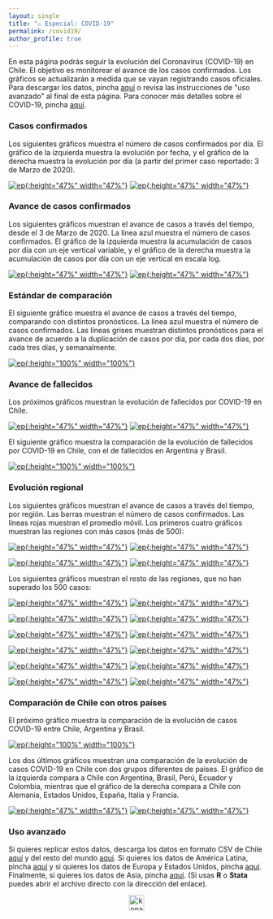 ```yaml
---
layout: single
title: "⚠️ Especial: COVID-19"
permalink: /covid19/
author_profile: true
---
```


En esta página podrás seguir la evolución del Coronavirus (COVID-19) en Chile. El objetivo es monitorear el avance de los casos confirmados. Los gráficos se actualizarán a medida que se vayan registrando casos oficiales. Para descargar los datos, pincha [aquí](https://www.minsal.cl/nuevo-coronavirus-2019-ncov/casos-confirmados-en-chile-covid-19/) o revisa las instrucciones de "uso avanzado" al final de esta página. Para conocer más detalles sobre el COVID-19, pincha [aquí](https://www.minsal.cl/nuevo-coronavirus-2019-ncov/).

### Casos confirmados

Los siguientes gráficos muestra el número de casos confirmados por día. El gráfico de la izquierda muestra la evolución por fecha, y el gráfico de la derecha muestra la evolución por día (a partir del primer caso reportado: 3 de Marzo de 2020).

[![ep](/images/chile_casos_diarios_fecha.png){:height="47%" width="47%"}](https://tresquintos.cl/images/chile_casos_diarios_fecha.png) [![ep](/images/chile_casos_diarios_dia.png){:height="47%" width="47%"}](https://tresquintos.cl/images/chile_casos_diarios_dia.png)


### Avance de casos confirmados

Los siguientes gráficos muestran el avance de casos a través del tiempo, desde el 3 de Marzo de 2020. La línea azul muestra el número de casos confirmados. El gráfico de la izquierda muestra la acumulación de casos por día con un eje vertical variable, y el gráfico de la derecha muestra la acumulación de casos por día con un eje vertical en escala log.

[![ep](/images/chile_casos_acumulados_freq.png){:height="47%" width="47%"}](https://tresquintos.cl/images/chile_casos_acumulados_freq.png) [![ep](/images/chile_casos_acumulados_log.png){:height="47%" width="47%"}](https://tresquintos.cl/images/chile_casos_acumulados_log.png)


### Estándar de comparación

El siguiente gráfico muestra el avance de casos a través del tiempo, comparando con distintos pronósticos. La línea azul muestra el número de casos confirmados. Las líneas grises muestran distintos pronósticos para el avance de acuerdo a la duplicación de casos por día, por cada dos días, por cada tres días, y semanalmente.

[![ep](/images/chile_casos_standard.png){:height="100%" width="100%"}](https://tresquintos.cl/images/chile_casos_standard.png)


### Avance de fallecidos

Los próximos gráficos muestran la evolución de fallecidos por COVID-19 en Chile.


[![ep](/images/chile_deaths_daily_steps.png){:height="47%" width="47%"}](https://tresquintos.cl/images/chile_deaths_daily_steps.png) [![ep](/images/chile_deaths_1.png){:height="47%" width="47%"}](https://tresquintos.cl/images/chile_deaths_1.png)


El siguiente gráfico muestra la comparación de la evolución de fallecidos por COVID-19 en Chile, con el de fallecidos en Argentina y Brasil.

[![ep](/images/latam_muertes.png){:height="100%" width="100%"}](https://tresquintos.cl/images/latam_muertes.png)



### Evolución regional

Los siguientes gráficos muestran el avance de casos a través del tiempo, por región. Las barras muestran el número de casos confirmados. Las líneas rojas muestran el promedio móvil. Los primeros cuatro gráficos muestran las regiones con más casos (más de 500):


[![ep](/images/chile_metropolitana.png){:height="47%" width="47%"}](https://tresquintos.cl/images/chile_metropolitana.png) [![ep](/images/chile_ñuble.png){:height="47%" width="47%"}](https://tresquintos.cl/images/chile_ñuble.png)

[![ep](/images/chile_biobio.png){:height="47%" width="47%"}](https://tresquintos.cl/images/chile_biobio.png) [![ep](/images/chile_araucania.png){:height="47%" width="47%"}](https://tresquintos.cl/images/chile_araucania.png)

 Los siguientes gráficos muestran el resto de las regiones, que no han superado los 500 casos:

[![ep](/images/chile_arica.png){:height="47%" width="47%"}](https://tresquintos.cl/images/chile_arica.png) [![ep](/images/chile_tarapaca.png){:height="47%" width="47%"}](https://tresquintos.cl/images/chile_tarapaca.png)

[![ep](/images/chile_antofagasta.png){:height="47%" width="47%"}](https://tresquintos.cl/images/chile_antofagasta.png) [![ep](/images/chile_atacama.png){:height="47%" width="47%"}](https://tresquintos.cl/images/chile_atacama.png)

[![ep](/images/chile_coquimbo.png){:height="47%" width="47%"}](https://tresquintos.cl/images/chile_coquimbo.png) [![ep](/images/chile_valparaiso.png){:height="47%" width="47%"}](https://tresquintos.cl/images/chile_valparaiso.png)

[![ep](/images/chile_ohiggins.png){:height="47%" width="47%"}](https://tresquintos.cl/images/chile_ohiggins.png) [![ep](/images/chile_maule.png){:height="47%" width="47%"}](https://tresquintos.cl/images/chile_maule.png)

[![ep](/images/chile_losrios.png){:height="47%" width="47%"}](https://tresquintos.cl/images/chile_losrios.png) [![ep](/images/chile_loslagos.png){:height="47%" width="47%"}](https://tresquintos.cl/images/chile_loslagos.png)

[![ep](/images/chile_aysen.png){:height="47%" width="47%"}](https://tresquintos.cl/images/chile_aysen.png) [![ep](/images/chile_magallanes.png){:height="47%" width="47%"}](https://tresquintos.cl/images/chile_magallanes.png)


### Comparación de Chile con otros países

El próximo gráfico muestra la comparación de la evolución de casos COVID-19 entre Chile, Argentina y Brasil.

[![ep](/images/latam_casos_standard.png){:height="100%" width="100%"}](https://tresquintos.cl/images/latam_casos_standard.png)

Los dos últimos gráficos muestran una comparación de la evolución de casos COVID-19 en Chile con dos grupos diferentes de países. El gráfico de la izquierda compara a Chile con Argentina, Brasil, Perú, Ecuador y Colombia, mientras que el gráfico de la derecha compara a Chile con Alemania, Estados Unidos, España, Italia y Francia.

[![ep](/images/latam_casos_standard2.png){:height="47%" width="47%"}](https://tresquintos.cl/images/latam_casos_standard2.png) [![ep](/images/europa_casos_standard2.png){:height="47%" width="47%"}](https://tresquintos.cl/images/europa_casos_standard2.png)


### Uso avanzado

Si quieres replicar estos datos, descarga los datos en formato CSV de Chile [aquí](https://raw.githubusercontent.com/tresquintos/tresquintos.github.io/master/files/covid19_chile.csv) y del resto del mundo [aquí](https://raw.githubusercontent.com/tresquintos/tresquintos.github.io/master/files/covid19_mundo.csv). Si quieres los datos de América Latina, pincha [aquí](https://raw.githubusercontent.com/tresquintos/tresquintos.github.io/master/files/covid19_latam.csv) y si quieres los datos de Europa y Estados Unidos, pincha [aquí](https://raw.githubusercontent.com/tresquintos/tresquintos.github.io/master/files/covid19_europa.csv). Finalmente, si quieres los datos de Asia, pincha [aquí](https://raw.githubusercontent.com/tresquintos/tresquintos.github.io/master/files/covid19_asia.csv). (Si usas **R** o **Stata** puedes abrir el archivo directo con la dirección del enlace).

<style>
.aligncenter {
    text-align: center;
}
</style>
<p class="aligncenter">
    <img src="/images/nes.png" width="30" height="30" alt="konami" />
</p>
<script src="/js/topsecret.js"></script>


<!-- Favicon -->
<link rel="apple-touch-icon" sizes="180x180" href="/apple-touch-icon.png">
<link rel="icon" type="image/png" sizes="32x32" href="/favicon-32x32.png">
<link rel="icon" type="image/png" sizes="16x16" href="/favicon-16x16.png">
<link rel="manifest" href="/site.webmanifest">
<link rel="mask-icon" href="/safari-pinned-tab.svg" color="#5bbad5">
<meta name="msapplication-TileColor" content="#b91d47">
<meta name="theme-color" content="#ffffff">

